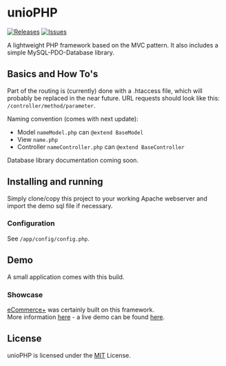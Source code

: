 unioPHP
=======

[![Releases](https://img.shields.io/github/release/gimu/douzo.js.svg?style=flat-square)](https://github.com/gimu/unio-php/releases) [![Issues](https://img.shields.io/github/issues/gimu/douzo.js.svg?style=flat-square)](https://github.com/gimu/unio-php/issues)                         

A lightweight PHP framework based on the MVC pattern. It also includes a simple MySQL-PDO-Database library.

## Basics and How To's
Part of the routing is (currently) done with a .htaccess file, which will probably be replaced in the near future.
URL requests should look like this: `/controller/method/parameter`.     

Naming convention (comes with next update):

- Model `nameModel.php` can `@extend BaseModel`
- View `name.php`
- Controller `nameController.php` can `@extend BaseController`

Database library documentation coming soon.

## Installing and running
Simply clone/copy this project to your working Apache webserver and import the demo sql file if necessary.

### Configuration
See `/app/config/config.php`.

## Demo
A small application comes with this build.

### Showcase
[eCommerce+](http://gimu.org/ecommerce) was certainly built on this framework.                  
More information [here](http://gimu.org/ecommerce#technology) - a live demo can be found [here](http://gimu.org/ecommerce/demo).

## License
unioPHP is licensed under the [MIT](http://opensource.org/licenses/MIT) License.
